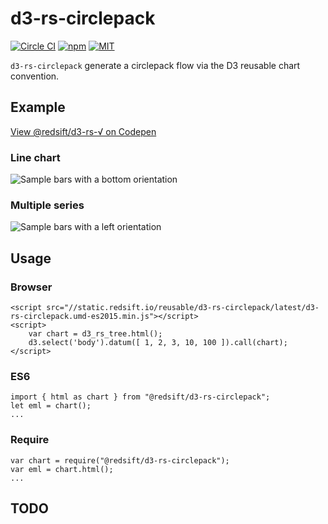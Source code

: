 # d3-rs-circlepack

[![Circle CI](https://img.shields.io/circleci/project/redsift/d3-rs-circlepack.svg?style=flat-square)](https://circleci.com/gh/redsift/d3-rs-circlepack)
[![npm](https://img.shields.io/npm/v/@redsift/d3-rs-circlepack.svg?style=flat-square)](https://www.npmjs.com/package/@redsift/d3-rs-circlepack)
[![MIT](https://img.shields.io/badge/license-MIT-blue.svg?style=flat-square)](https://raw.githubusercontent.com/redsift/d3-rs-circlepack/master/LICENSE)

`d3-rs-circlepack` generate a circlepack flow via the D3 reusable chart convention.

## Example

[View @redsift/d3-rs-√ on Codepen](http://codepen.io/collection/DgkEpa/)

### Line chart

![Sample bars with a bottom orientation](https://bricks.redsift.cloud/reusable/d3-rs-circlepack.svg?_datum=[1,200,3100,1000]&orientation=bottom)

### Multiple series

![Sample bars with a left orientation](https://bricks.redsift.cloud/reusable/d3-rs-circlepack.svg?_datum=[[1,2,4],[0,1]])

## Usage

### Browser

    <script src="//static.redsift.io/reusable/d3-rs-circlepack/latest/d3-rs-circlepack.umd-es2015.min.js"></script>
    <script>
        var chart = d3_rs_tree.html();
        d3.select('body').datum([ 1, 2, 3, 10, 100 ]).call(chart);
    </script>

### ES6

    import { html as chart } from "@redsift/d3-rs-circlepack";
    let eml = chart();
    ...

### Require

    var chart = require("@redsift/d3-rs-circlepack");
    var eml = chart.html();
    ...

## TODO
